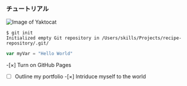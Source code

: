 ### チュートリアル
![Image of Yaktocat](https://octodex.github.com/images/yaktocat.png)

```
$ git init
Initialized empty Git repository in /Users/skills/Projects/recipe-repository/.git/
```

```Javascript
var myVar = "Hello World"
```

-[×] Turn on GitHub Pages
-[ ] Outline my portfolio
-[×] Intriduce myself to the world
